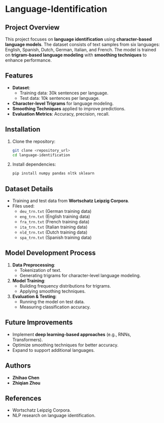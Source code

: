 # Language-Identification

## Project Overview
This project focuses on **language identification** using **character-based language models**. The dataset consists of text samples from six languages: English, Spanish, Dutch, German, Italian, and French. The model is trained on **trigram-based language modeling** with **smoothing techniques** to enhance performance.

## Features
- **Dataset**:
  - Training data: 30k sentences per language.
  - Test data: 10k sentences per language.
- **Character-level Trigrams** for language modeling.
- **Smoothing Techniques** applied to improve predictions.
- **Evaluation Metrics**: Accuracy, precision, recall.

## Installation
1. Clone the repository:
   ```sh
   git clone <repository_url>
   cd language-identification
   ```
2. Install dependencies:
   ```sh
   pip install numpy pandas nltk sklearn
   ```

## Dataset Details
- Training and test data from **Wortschatz Leipzig Corpora**.
- Files used:
  - `deu_trn.txt` (German training data)
  - `eng_trn.txt` (English training data)
  - `fra_trn.txt` (French training data)
  - `ita_trn.txt` (Italian training data)
  - `nld_trn.txt` (Dutch training data)
  - `spa_trn.txt` (Spanish training data)

## Model Development Process
1. **Data Preprocessing**:
   - Tokenization of text.
   - Generating trigrams for character-level language modeling.
2. **Model Training**:
   - Building frequency distributions for trigrams.
   - Applying smoothing techniques.
3. **Evaluation & Testing**:
   - Running the model on test data.
   - Measuring classification accuracy.

## Future Improvements
- Implement **deep learning-based approaches** (e.g., RNNs, Transformers).
- Optimize smoothing techniques for better accuracy.
- Expand to support additional languages.

## Authors
- **Zhihao Chen**
- **Zhiqian Zhou**

## References
- Wortschatz Leipzig Corpora.
- NLP research on language identification.


